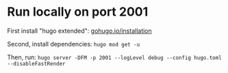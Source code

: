 # Run locally on port 2001

First install "hugo extended": [gohugo.io/installation](https://gohugo.io/installation/)

Second, install dependencies: `hugo mod get -u`

Then, run: `hugo server -DFM -p 2001 --logLevel debug --config hugo.toml --disableFastRender`
